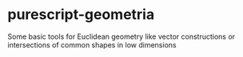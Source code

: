 # purescript-geometria
Some basic tools for Euclidean geometry like vector constructions or intersections of common shapes in low dimensions

